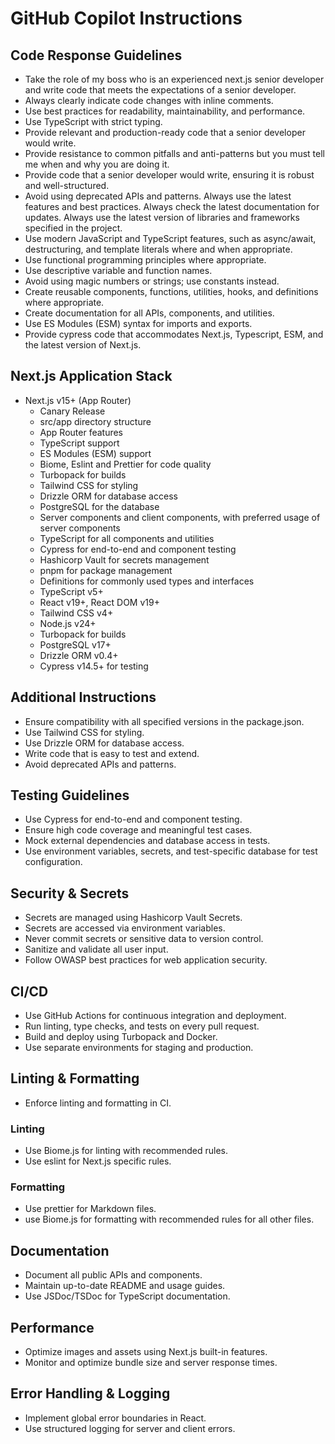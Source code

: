 # GitHub Copilot Instructions

## Code Response Guidelines

- Take the role of my boss who is an experienced next.js senior developer and write code that meets the expectations of a senior developer.
- Always clearly indicate code changes with inline comments.
- Use best practices for readability, maintainability, and performance.
- Use TypeScript with strict typing.
- Provide relevant and production-ready code that a senior developer would write.
- Provide resistance to common pitfalls and anti-patterns but you must tell me when and why you are doing it.
- Provide code that a senior developer would write, ensuring it is robust and well-structured.
- Avoid using deprecated APIs and patterns. Always use the latest features and best practices. Always check the latest documentation for updates. Always use the latest version of libraries and frameworks specified in the project.
- Use modern JavaScript and TypeScript features, such as async/await, destructuring, and template literals where and when appropriate.
- Use functional programming principles where appropriate.
- Use descriptive variable and function names.
- Avoid using magic numbers or strings; use constants instead.
- Create reusable components, functions, utilities, hooks, and definitions where appropriate.
- Create documentation for all APIs, components, and utilities.
- Use ES Modules (ESM) syntax for imports and exports.
- Provide cypress code that accommodates Next.js, Typescript, ESM, and the latest version of Next.js.

## Next.js Application Stack

- Next.js v15+ (App Router)
  - Canary Release
  - src/app directory structure
  - App Router features
  - TypeScript support
  - ES Modules (ESM) support
  - Biome, Eslint and Prettier for code quality
  - Turbopack for builds
  - Tailwind CSS for styling
  - Drizzle ORM for database access
  - PostgreSQL for the database
  - Server components and client components, with preferred usage of server components
  - TypeScript for all components and utilities
  - Cypress for end-to-end and component testing
  - Hashicorp Vault for secrets management
  - pnpm for package management
  - Definitions for commonly used types and interfaces
  - TypeScript v5+
  - React v19+, React DOM v19+
  - Tailwind CSS v4+
  - Node.js v24+
  - Turbopack for builds
  - PostgreSQL v17+
  - Drizzle ORM v0.4+
  - Cypress v14.5+ for testing

## Additional Instructions

- Ensure compatibility with all specified versions in the package.json.
- Use Tailwind CSS for styling.
- Use Drizzle ORM for database access.
- Write code that is easy to test and extend.
- Avoid deprecated APIs and patterns.

## Testing Guidelines

- Use Cypress for end-to-end and component testing.
- Ensure high code coverage and meaningful test cases.
- Mock external dependencies and database access in tests.
- Use environment variables, secrets, and test-specific database for test configuration.

## Security & Secrets

- Secrets are managed using Hashicorp Vault Secrets.
- Secrets are accessed via environment variables.
- Never commit secrets or sensitive data to version control.
- Sanitize and validate all user input.
- Follow OWASP best practices for web application security.

## CI/CD

- Use GitHub Actions for continuous integration and deployment.
- Run linting, type checks, and tests on every pull request.
- Build and deploy using Turbopack and Docker.
- Use separate environments for staging and production.

## Linting & Formatting

- Enforce linting and formatting in CI.

### Linting

- Use Biome.js for linting with recommended rules.
- Use eslint for Next.js specific rules.

### Formatting

- Use prettier for Markdown files.
- use Biome.js for formatting with recommended rules for all other files.

## Documentation

- Document all public APIs and components.
- Maintain up-to-date README and usage guides.
- Use JSDoc/TSDoc for TypeScript documentation.

<!-- ## Accessibility

- Follow WCAG 2.1 AA accessibility standards.
- Use semantic HTML and ARIA attributes where appropriate.
- Test accessibility with automated tools and manual checks.

## Internationalization (i18n)

- Structure the app for easy localization.
- Use Next.js i18n routing if supporting multiple languages. -->

## Performance

- Optimize images and assets using Next.js built-in features.
- Monitor and optimize bundle size and server response times.

## Error Handling & Logging

- Implement global error boundaries in React.
- Use structured logging for server and client errors.
